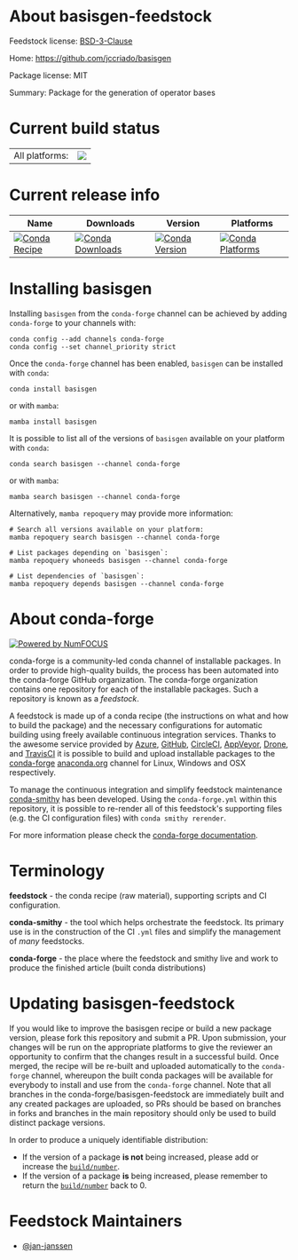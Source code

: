 About basisgen-feedstock
========================

Feedstock license: [BSD-3-Clause](https://github.com/conda-forge/basisgen-feedstock/blob/main/LICENSE.txt)

Home: https://github.com/jccriado/basisgen

Package license: MIT

Summary: Package for the generation of operator bases

Current build status
====================


<table><tr><td>All platforms:</td>
    <td>
      <a href="https://dev.azure.com/conda-forge/feedstock-builds/_build/latest?definitionId=15458&branchName=main">
        <img src="https://dev.azure.com/conda-forge/feedstock-builds/_apis/build/status/basisgen-feedstock?branchName=main">
      </a>
    </td>
  </tr>
</table>

Current release info
====================

| Name | Downloads | Version | Platforms |
| --- | --- | --- | --- |
| [![Conda Recipe](https://img.shields.io/badge/recipe-basisgen-green.svg)](https://anaconda.org/conda-forge/basisgen) | [![Conda Downloads](https://img.shields.io/conda/dn/conda-forge/basisgen.svg)](https://anaconda.org/conda-forge/basisgen) | [![Conda Version](https://img.shields.io/conda/vn/conda-forge/basisgen.svg)](https://anaconda.org/conda-forge/basisgen) | [![Conda Platforms](https://img.shields.io/conda/pn/conda-forge/basisgen.svg)](https://anaconda.org/conda-forge/basisgen) |

Installing basisgen
===================

Installing `basisgen` from the `conda-forge` channel can be achieved by adding `conda-forge` to your channels with:

```
conda config --add channels conda-forge
conda config --set channel_priority strict
```

Once the `conda-forge` channel has been enabled, `basisgen` can be installed with `conda`:

```
conda install basisgen
```

or with `mamba`:

```
mamba install basisgen
```

It is possible to list all of the versions of `basisgen` available on your platform with `conda`:

```
conda search basisgen --channel conda-forge
```

or with `mamba`:

```
mamba search basisgen --channel conda-forge
```

Alternatively, `mamba repoquery` may provide more information:

```
# Search all versions available on your platform:
mamba repoquery search basisgen --channel conda-forge

# List packages depending on `basisgen`:
mamba repoquery whoneeds basisgen --channel conda-forge

# List dependencies of `basisgen`:
mamba repoquery depends basisgen --channel conda-forge
```


About conda-forge
=================

[![Powered by
NumFOCUS](https://img.shields.io/badge/powered%20by-NumFOCUS-orange.svg?style=flat&colorA=E1523D&colorB=007D8A)](https://numfocus.org)

conda-forge is a community-led conda channel of installable packages.
In order to provide high-quality builds, the process has been automated into the
conda-forge GitHub organization. The conda-forge organization contains one repository
for each of the installable packages. Such a repository is known as a *feedstock*.

A feedstock is made up of a conda recipe (the instructions on what and how to build
the package) and the necessary configurations for automatic building using freely
available continuous integration services. Thanks to the awesome service provided by
[Azure](https://azure.microsoft.com/en-us/services/devops/), [GitHub](https://github.com/),
[CircleCI](https://circleci.com/), [AppVeyor](https://www.appveyor.com/),
[Drone](https://cloud.drone.io/welcome), and [TravisCI](https://travis-ci.com/)
it is possible to build and upload installable packages to the
[conda-forge](https://anaconda.org/conda-forge) [anaconda.org](https://anaconda.org/)
channel for Linux, Windows and OSX respectively.

To manage the continuous integration and simplify feedstock maintenance
[conda-smithy](https://github.com/conda-forge/conda-smithy) has been developed.
Using the ``conda-forge.yml`` within this repository, it is possible to re-render all of
this feedstock's supporting files (e.g. the CI configuration files) with ``conda smithy rerender``.

For more information please check the [conda-forge documentation](https://conda-forge.org/docs/).

Terminology
===========

**feedstock** - the conda recipe (raw material), supporting scripts and CI configuration.

**conda-smithy** - the tool which helps orchestrate the feedstock.
                   Its primary use is in the construction of the CI ``.yml`` files
                   and simplify the management of *many* feedstocks.

**conda-forge** - the place where the feedstock and smithy live and work to
                  produce the finished article (built conda distributions)


Updating basisgen-feedstock
===========================

If you would like to improve the basisgen recipe or build a new
package version, please fork this repository and submit a PR. Upon submission,
your changes will be run on the appropriate platforms to give the reviewer an
opportunity to confirm that the changes result in a successful build. Once
merged, the recipe will be re-built and uploaded automatically to the
`conda-forge` channel, whereupon the built conda packages will be available for
everybody to install and use from the `conda-forge` channel.
Note that all branches in the conda-forge/basisgen-feedstock are
immediately built and any created packages are uploaded, so PRs should be based
on branches in forks and branches in the main repository should only be used to
build distinct package versions.

In order to produce a uniquely identifiable distribution:
 * If the version of a package **is not** being increased, please add or increase
   the [``build/number``](https://docs.conda.io/projects/conda-build/en/latest/resources/define-metadata.html#build-number-and-string).
 * If the version of a package **is** being increased, please remember to return
   the [``build/number``](https://docs.conda.io/projects/conda-build/en/latest/resources/define-metadata.html#build-number-and-string)
   back to 0.

Feedstock Maintainers
=====================

* [@jan-janssen](https://github.com/jan-janssen/)

